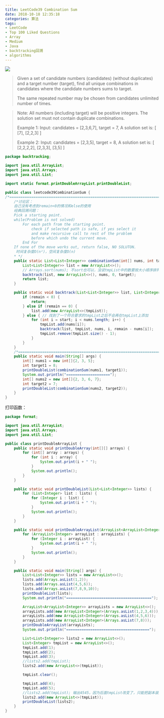 ```yaml
---
title: LeetCode39 Combination Sum
date: 2018-10-18 12:35:18
categories: 算法
tags:
- LeetCode
- Top 100 Liked Questions
- Array
- Medium
- Java
- backtracking回溯
- algorithms
---
```


![](http://qiniu.limengting.site/code21.jpg)

> Given a set of candidate numbers (candidates) (without duplicates) and a target number (target), find all unique combinations in candidates where the candidate numbers sums to target.
>
> The same repeated number may be chosen from candidates unlimited number of times.
>

<!-- more -->

> Note:
> All numbers (including target) will be positive integers.
> The solution set must not contain duplicate combinations.
>
> Example 1:
> Input: candidates = [2,3,6,7], target = 7,
> A solution set is:
> [
>   [7],
>   [2,2,3]
> ]
>
> Example 2:
> Input: candidates = [2,3,5], target = 8,
> A solution set is:
> [
>   [2,2,2,2],
>   [2,3,3],
>   [3,5]
> ]

```java
package backtracking;

import java.util.ArrayList;
import java.util.Arrays;
import java.util.List;

import static format.printDoubleArrayList.printDoubleList;

public class leetcode39CombinationSum {
/*=====================================================================================*/
    /*讨论区：
    自己没有考虑到remain<0的情况和else的使用
    经典回溯问题：
    Pick a starting point.
    while(Problem is not solved)
        For each path from the starting point.
            check if selected path is safe, if yes select it
            and make recursive call to rest of the problem
            before which undo the current move.
        End For
    If none of the move works out, return false, NO SOLUTON.
     时间复杂度O(n²)，空间复杂度O(n)
    * */
    public static List<List<Integer>> combinationSum(int[] nums, int target) {
        List<List<Integer>> list = new ArrayList<>();
        // Arrays.sort(nums); 不sort也可以，没说tmpList中的数要按大小顺序排列
        backtrack(list, new ArrayList<>(), nums, 0, target);
        return list;
    }

    public static void backtrack(List<List<Integer>> list, List<Integer> tmpList, int[] nums, int start, int remain) {
        if (remain < 0) {
            return;
        } else if (remain == 0) {
            list.add(new ArrayList<>(tmpList));
        } else { // 找到了一个符合要求的tmpList之后不会再在tmpList上添加
            for (int i = start; i < nums.length; i++) {
                tmpList.add(nums[i]);
                backtrack(list, tmpList, nums, i, remain - nums[i]);
                tmpList.remove(tmpList.size() - 1);
            }
        }
    }
    /*=====================================================================================*/
    public static void main(String[] args) {
        int[] nums1 = new int[]{2, 3, 5};
        int target1 = 8;
        printDoubleList(combinationSum(nums1, target1));
        System.out.println("====================");
        int[] nums2 = new int[]{2, 3, 6, 7};
        int target2 = 7;
        printDoubleList(combinationSum(nums2, target2));
    }
}
```

打印函数：

```java
package format;

import java.util.ArrayList;
import java.util.Arrays;
import java.util.List;

public class printDoubleArrayList {
    public static void printDoubleArray(int[][] arrays) {
        for (int[] array : arrays) {
            for (int i : array) {
                System.out.print(i + " ");
            }
            System.out.println();
        }
    }

    public static void printDoubleList(List<List<Integer>> lists) {
        for (List<Integer> list : lists) {
            for (Integer i : list) {
                System.out.print(i + " ");
            }
            System.out.println();
        }
    }

    public static void printDoubleArrayList(ArrayList<ArrayList<Integer>> arrayLists) {
        for (ArrayList<Integer> arrayList : arrayLists) {
            for (Integer i : arrayList) {
                System.out.print(i + " ");
            }
            System.out.println();
        }
    }

    public static void main(String[] args) {
        List<List<Integer>> lists = new ArrayList<>();
        lists.add(Arrays.asList(1,2));
        lists.add(Arrays.asList(4,5,6));
        lists.add(Arrays.asList(7,8,9,10));
        printDoubleList(lists);
        System.out.println("=======================================");

        ArrayList<ArrayList<Integer>> arrayLists = new ArrayList<>();
        arrayLists.add(new ArrayList<Integer>(Arrays.asList(1,2,3,4)));
        arrayLists.add(new ArrayList<Integer>(Arrays.asList(4,5,6)));
        arrayLists.add(new ArrayList<Integer>(Arrays.asList(7,8)));
        printDoubleArrayList(arrayLists);
        System.out.println("======================================");

        List<List<Integer>> lists2 = new ArrayList<>();
        List<Integer> tmpList = new ArrayList<>();
        tmpList.add(1);
        tmpList.add(2);
        tmpList.add(3);
        //lists2.add(tmpList);
        lists2.add(new ArrayList<>(tmpList));

        tmpList.clear();

        tmpList.add(4);
        tmpList.add(5);
        //lists2.add(tmpList); 输出4545，因为后面tmpList改变了，只能把副本装进去，不能把自己装进去
        lists2.add(new ArrayList<>(tmpList));
        printDoubleList(lists2);
    }
}
```